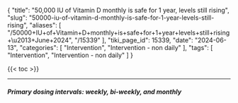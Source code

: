 {
    "title": "50,000 IU of Vitamin D monthly is safe for 1 year, levels still rising",
    "slug": "50000-iu-of-vitamin-d-monthly-is-safe-for-1-year-levels-still-rising",
    "aliases": [
        "/50000+IU+of+Vitamin+D+monthly+is+safe+for+1+year+levels+still+rising+\u2013+June+2024",
        "/15339"
    ],
    "tiki_page_id": 15339,
    "date": "2024-06-13",
    "categories": [
        "Intervention",
        "Intervention - non daily"
    ],
    "tags": [
        "Intervention",
        "Intervention - non daily"
    ]
}


{{< toc >}}

---

##### Primary dosing intervals: weekly, bi-weekly, and monthly
